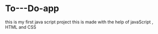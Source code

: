 # To---Do-app
this is my first java script project
this is made with the help of javaScript , HTML and CSS
